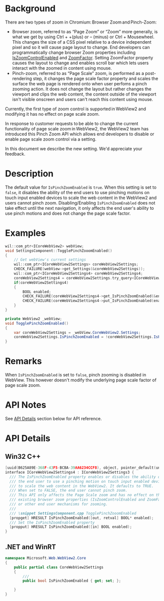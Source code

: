 # Background

There are two types of zoom in Chromium: Browser Zoom and Pinch-Zoom:
- Browser zoom, referred to as “Page Zoom” or “Zoom” more generally, is what we get by using Ctrl + +(plus) or – (minus) or Ctrl + Mousewheel. This changes the size of a CSS pixel relative to a device independent pixel and so it will cause page layout to change. End developers can programmatically change browser Zoom properties including [IsZoomControlEnabled](https://learn.microsoft.com/microsoft-edge/webview2/reference/win32/icorewebview2settings?view=webview2-1.0.774.44#get_iszoomcontrolenabled) and [ZoomFactor](https://learn.microsoft.com/microsoft-edge/webview2/reference/win32/icorewebview2controller?view=webview2-1.0.774.44#get_zoomfactor). Setting ZoomFactor property causes the layout to change and enables scroll bar which lets users interact with the zoomed in content using mouse.
- Pinch-zoom, referred to as “Page Scale” zoom, is performed as a post-rendering step, it changes the page scale factor property and scales the surface the web page is rendered onto when user perfoms a pinch zooming action. It does not change the layout but rather changes the viewport and clips the web content, the content outside of the viewport isn't visible onscreen and users can't reach this content using mouse.

Currently, the first type of zoom control is supported in WebView2 and modifying it has no effect on page scale zoom. 

In response to customer requests to be able to change the current functionality of page scale zoom in WebView2, the WebView2 team has introduced this Pinch Zoom API which allows end developers to disable or enable page scale zoom control via a setting.

In this document we describe the new setting. We'd appreciate your feedback.


# Description
The default value for `IsPinchZoomEnabled` is `true`.
When this setting is set to `false`, it disables the ability of the end users to use pinching motions on touch input enabled devices to scale the web content in the WebView2 and users cannot pinch zoom.
Disabling/Enabling `IsPinchZoomEnabled` does not take effect until the next navigation, it only affects the end user's ability to use pinch motions and does not change the page scale factor.


# Examples
```cpp
wil::com_ptr<ICoreWebView2> webView;
void SettingsComponent::TogglePinchZooomEnabled()
{
    // Get webView's current settings
    wil::com_ptr<ICoreWebView2Settings> coreWebView2Settings;
    CHECK_FAILURE(webView->get_Settings(&coreWebView2Settings));
    wil::com_ptr<ICoreWebView2Settings4> coreWebView2Settings4;
    coreWebView2Settings4 = coreWebView2Settings.try_query<ICoreWebView2Settings4>();
    if(coreWebView2Settings4) 
    {
        BOOL enabled;
        CHECK_FAILURE(coreWebView2Settings4->get_IsPinchZoomEnabled(&enabled));
        CHECK_FAILURE(coreWebView2Settings4->put_IsPinchZoomEnabled(enabled ? FALSE : TRUE));
    }
}
```

```c#
private WebView2 _webView;
void TogglePinchZoomEnabled()
{
    var coreWebView2Settings = _webView.CoreWebView2.Settings;
    coreWebView2Settings.IsPinchZoomEnabled = !coreWebView2Settings.IsPinchZoomEnabled;
}
```

# Remarks
When `IsPinchZoomEnabled` is set to `false`, pinch zooming is disabled in WebView. This however doesn't modify the underlying page scale factor of page scale zoom.

# API Notes

See [API Details](#api-details) section below for API reference.

# API Details

## Win32 C++
```cpp
[uuid(B625A89E-368F-43F5-BCBA-39AA6234CCF8), object, pointer_default(unique)]
interface ICoreWebView2Settings4 : ICoreWebView2Settings3 {
  /// The IsPinchZoomEnabled property enables or disables the ability of 
  /// the end user to use a pinching motion on touch input enabled devices
  /// to scale the web content in the WebView2. It defaults to TRUE.
  /// When set to FALSE, the end user cannot pinch zoom.
  /// This API only affects the Page Scale zoom and has no effect on the
  /// existing browser zoom properties (IsZoomControlEnabled and ZoomFactor)
  /// or other end user mechanisms for zooming.
  ///
  /// \snippet SettingsComponent.cpp TogglePinchZooomEnabled
  [propget] HRESULT IsPinchZoomEnabled([out, retval] BOOL* enabled);
  /// Set the IsPinchZoomEnabled property
  [propput] HRESULT IsPinchZoomEnabled([in] BOOL enabled);
}
```

## .NET and WinRT

```c#
namespace Microsoft.Web.WebView2.Core
{
    public partial class CoreWebView2Settings
    {
        /// 
        public bool IsPinchZoomEnabled { get; set; };

    }
}

```
